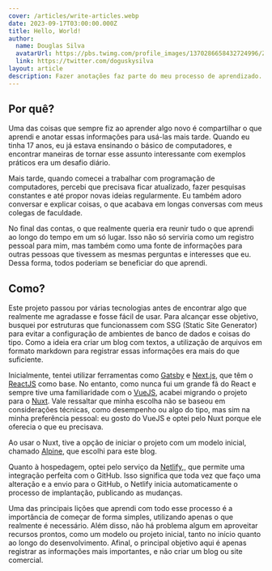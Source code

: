 ```yaml
---
cover: /articles/write-articles.webp
date: 2023-09-17T03:00:00.000Z
title: Hello, World!
author:
  name: Douglas Silva
  avatarUrl: https://pbs.twimg.com/profile_images/1370286658432724996/ZMSDzzIi_400x400.jpg
  link: https://twitter.com/doguskysilva
layout: article
description: Fazer anotações faz parte do meu processo de aprendizado. Assim decidi colocar algumas dessas notas e observações de forma pública. 
---
```


## Por quê?

Uma das coisas que sempre fiz ao aprender algo novo é compartilhar o que aprendi e anotar essas informações para usá-las mais tarde. Quando eu tinha 17 anos, eu já estava ensinando o básico de computadores, e encontrar maneiras de tornar esse assunto interessante com exemplos práticos era um desafio diário.

Mais tarde, quando comecei a trabalhar com programação de computadores, percebi que precisava ficar atualizado, fazer pesquisas constantes e até propor novas ideias regularmente. Eu também adoro conversar e explicar coisas, o que acabava em longas conversas com meus colegas de faculdade.

No final das contas, o que realmente queria era reunir tudo o que aprendi ao longo do tempo em um só lugar. Isso não só serviria como um registro pessoal para mim, mas também como uma fonte de informações para outras pessoas que tivessem as mesmas perguntas e interesses que eu. Dessa forma, todos poderiam se beneficiar do que aprendi.

## Como?

Este projeto passou por várias tecnologias antes de encontrar algo que realmente me agradasse e fosse fácil de usar. Para alcançar esse objetivo, busquei por estruturas que funcionassem com SSG (Static Site Generator) para evitar a configuração de ambientes de banco de dados e coisas do tipo. Como a ideia era criar um blog com textos, a utilização de arquivos em formato markdown para registrar essas informações era mais do que suficiente.

Inicialmente, tentei utilizar ferramentas como [Gatsby](https://www.gatsbyjs.com/) e [Next.js](https://nextjs.org/), que têm o [ReactJS](https://pt-br.reactjs.org/) como base. No entanto, como nunca fui um grande fã do React e sempre tive uma familiaridade com o [VueJS](https://vuejs.org/), acabei migrando o projeto para o [Nuxt](https://nuxt.com/). Vale ressaltar que minha escolha não se baseou em considerações técnicas, como desempenho ou algo do tipo, mas sim na minha preferência pessoal: eu gosto do VueJS e optei pelo Nuxt porque ele oferecia o que eu precisava.

Ao usar o Nuxt, tive a opção de iniciar o projeto com um modelo inicial, chamado [Alpine](https://github.com/nuxt-themes/alpine-starter/tree/main), que escolhi para este blog.

Quanto à hospedagem, optei pelo serviço da [Netlify](https://www.netlify.com/),, que permite uma integração perfeita com o GitHub. Isso significa que toda vez que faço uma alteração e a envio para o GitHub, o Netlify inicia automaticamente o processo de implantação, publicando as mudanças.

Uma das principais lições que aprendi com todo esse processo é a importância de começar de forma simples, utilizando apenas o que realmente é necessário. Além disso, não há problema algum em aproveitar recursos prontos, como um modelo ou projeto inicial, tanto no início quanto ao longo do desenvolvimento. Afinal, o principal objetivo aqui é apenas registrar as informações mais importantes, e não criar um blog ou site comercial.

